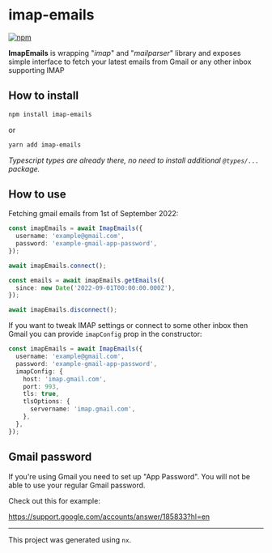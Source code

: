 # imap-emails

[![npm](https://img.shields.io/npm/v/imap-emails)](https://www.npmjs.com/package/imap-emails)

**ImapEmails** is wrapping "_imap_" and "_mailparser_" library and exposes simple interface to fetch your latest emails from Gmail or any other inbox supporting IMAP

## How to install

```bash
npm install imap-emails
```

or

```bash
yarn add imap-emails
```

_Typescript types are already there, no need to install additional `@types/...` package._

## How to use

Fetching gmail emails from 1st of September 2022:

```typescript
const imapEmails = await ImapEmails({
  username: 'example@gmail.com',
  password: 'example-gmail-app-password',
});

await imapEmails.connect();

const emails = await imapEmails.getEmails({
  since: new Date('2022-09-01T00:00:00.000Z'),
});

await imapEmails.disconnect();
```

If you want to tweak IMAP settings or connect to some other inbox then Gmail you can provide `imapConfig` prop in the constructor:

```typescript
const imapEmails = await ImapEmails({
  username: 'example@gmail.com',
  password: 'example-gmail-app-password',
  imapConfig: {
    host: 'imap.gmail.com',
    port: 993,
    tls: true,
    tlsOptions: {
      servername: 'imap.gmail.com',
    },
  },
});
```

## Gmail password

If you're using Gmail you need to set up "App Password". You will not be able to use your regular Gmail password.

Check out this for example:

https://support.google.com/accounts/answer/185833?hl=en

---

This project was generated using `nx`.
